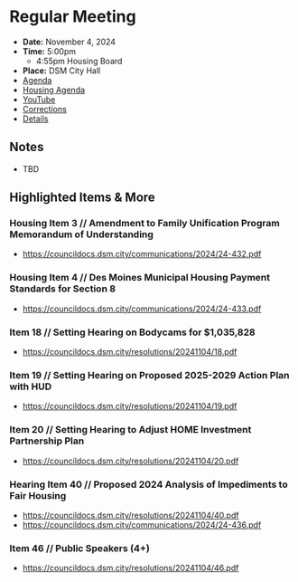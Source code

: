 # Regular Meeting

- **Date:** November 4, 2024
- **Time:** 5:00pm
    - 4:55pm Housing Board
- **Place:** DSM City Hall
- [Agenda](https://councildocs.dsm.city/agendas/ag20241104.pdf)
- [Housing Agenda](https://councildocs.dsm.city/agendas/mg20241104.pdf)
- [YouTube](https://youtube.com/live/eGyk9UhtNPc)
- [Corrections](https://councildocs.dsm.city/corrections/20241104%20CAP.pdf)
- [Details](https://www.dsm.city/citycouncil_detail_T60_R3000.php)

## Notes

- TBD

## Highlighted Items & More

### Housing Item 3 // Amendment to Family Unification Program Memorandum of Understanding

- https://councildocs.dsm.city/communications/2024/24-432.pdf

### Housing Item 4 // Des Moines Municipal Housing Payment Standards for Section 8

- https://councildocs.dsm.city/communications/2024/24-433.pdf

### Item 18 // Setting Hearing on Bodycams for $1,035,828

- https://councildocs.dsm.city/resolutions/20241104/18.pdf

### Item 19 // Setting Hearing on Proposed 2025-2029 Action Plan with HUD

- https://councildocs.dsm.city/resolutions/20241104/19.pdf

### Item 20 // Setting Hearing to Adjust HOME Investment Partnership Plan

- https://councildocs.dsm.city/resolutions/20241104/20.pdf

### Hearing Item 40 // Proposed 2024 Analysis of Impediments to Fair Housing

- https://councildocs.dsm.city/resolutions/20241104/40.pdf
- https://councildocs.dsm.city/communications/2024/24-436.pdf

### Item 46 // Public Speakers (4+)

- https://councildocs.dsm.city/resolutions/20241104/46.pdf

